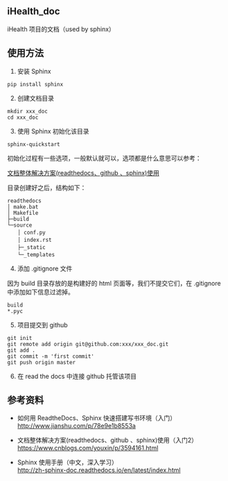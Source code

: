 ## iHealth_doc
iHealth 项目的文档（used by sphinx）

## 使用方法
1. 安装 Sphinx
```
pip install sphinx
```

2. 创建文档目录
```
mkdir xxx_doc
cd xxx_doc
```

3. 使用 Sphinx 初始化该目录
```
sphinx-quickstart
```
初始化过程有一些选项，一般默认就可以，选项都是什么意思可以参考：

[文档整体解决方案(readthedocs、github 、sphinx)使用](https://www.cnblogs.com/youxin/p/3594161.html)

目录创建好之后，结构如下：

```
readthedocs
│ make.bat
│ Makefile
├─build
└─source
　　│ conf.py
　　│ index.rst
　　├─_static
　　└─_templates
```

4. 添加 .gitignore 文件

因为 build 目录存放的是构建好的 html 页面等，我们不提交它们，在 .gitignore 中添加如下信息过滤掉。
```
build
*.pyc
```

5. 项目提交到 github
```
git init
git remote add origin git@github.com:xxx/xxx_doc.git
git add .
git commit -m 'first commit'
git push origin master
```

6. 在 read the docs 中连接 github 托管该项目

## 参考资料
* 如何用 ReadtheDocs、Sphinx 快速搭建写书环境（入门）  
http://www.jianshu.com/p/78e9e1b8553a

* 文档整体解决方案(readthedocs、github 、sphinx)使用（入门2）  
https://www.cnblogs.com/youxin/p/3594161.html

* Sphinx 使用手册（中文，深入学习）  
http://zh-sphinx-doc.readthedocs.io/en/latest/index.html
